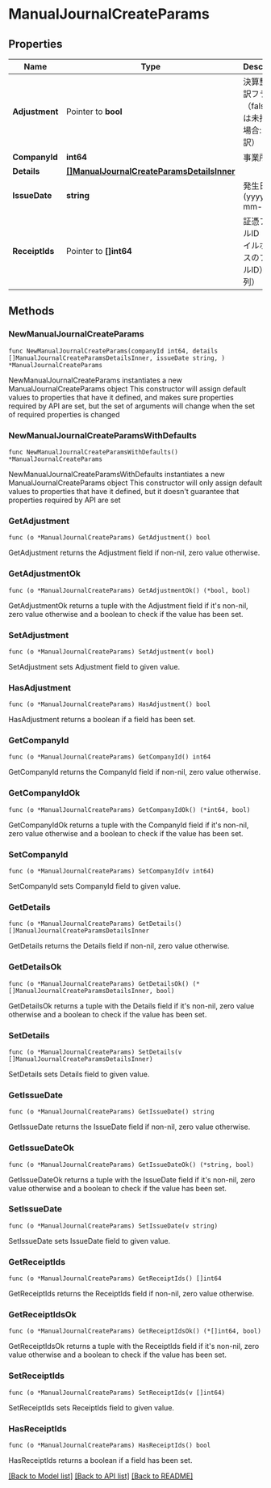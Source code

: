 # ManualJournalCreateParams

## Properties

Name | Type | Description | Notes
------------ | ------------- | ------------- | -------------
**Adjustment** | Pointer to **bool** | 決算整理仕訳フラグ（falseまたは未指定の場合: 日常仕訳） | [optional] 
**CompanyId** | **int64** | 事業所ID | 
**Details** | [**[]ManualJournalCreateParamsDetailsInner**](ManualJournalCreateParamsDetailsInner.md) |  | 
**IssueDate** | **string** | 発生日 (yyyy-mm-dd) | 
**ReceiptIds** | Pointer to **[]int64** | 証憑ファイルID（ファイルボックスのファイルID）（配列） | [optional] 

## Methods

### NewManualJournalCreateParams

`func NewManualJournalCreateParams(companyId int64, details []ManualJournalCreateParamsDetailsInner, issueDate string, ) *ManualJournalCreateParams`

NewManualJournalCreateParams instantiates a new ManualJournalCreateParams object
This constructor will assign default values to properties that have it defined,
and makes sure properties required by API are set, but the set of arguments
will change when the set of required properties is changed

### NewManualJournalCreateParamsWithDefaults

`func NewManualJournalCreateParamsWithDefaults() *ManualJournalCreateParams`

NewManualJournalCreateParamsWithDefaults instantiates a new ManualJournalCreateParams object
This constructor will only assign default values to properties that have it defined,
but it doesn't guarantee that properties required by API are set

### GetAdjustment

`func (o *ManualJournalCreateParams) GetAdjustment() bool`

GetAdjustment returns the Adjustment field if non-nil, zero value otherwise.

### GetAdjustmentOk

`func (o *ManualJournalCreateParams) GetAdjustmentOk() (*bool, bool)`

GetAdjustmentOk returns a tuple with the Adjustment field if it's non-nil, zero value otherwise
and a boolean to check if the value has been set.

### SetAdjustment

`func (o *ManualJournalCreateParams) SetAdjustment(v bool)`

SetAdjustment sets Adjustment field to given value.

### HasAdjustment

`func (o *ManualJournalCreateParams) HasAdjustment() bool`

HasAdjustment returns a boolean if a field has been set.

### GetCompanyId

`func (o *ManualJournalCreateParams) GetCompanyId() int64`

GetCompanyId returns the CompanyId field if non-nil, zero value otherwise.

### GetCompanyIdOk

`func (o *ManualJournalCreateParams) GetCompanyIdOk() (*int64, bool)`

GetCompanyIdOk returns a tuple with the CompanyId field if it's non-nil, zero value otherwise
and a boolean to check if the value has been set.

### SetCompanyId

`func (o *ManualJournalCreateParams) SetCompanyId(v int64)`

SetCompanyId sets CompanyId field to given value.


### GetDetails

`func (o *ManualJournalCreateParams) GetDetails() []ManualJournalCreateParamsDetailsInner`

GetDetails returns the Details field if non-nil, zero value otherwise.

### GetDetailsOk

`func (o *ManualJournalCreateParams) GetDetailsOk() (*[]ManualJournalCreateParamsDetailsInner, bool)`

GetDetailsOk returns a tuple with the Details field if it's non-nil, zero value otherwise
and a boolean to check if the value has been set.

### SetDetails

`func (o *ManualJournalCreateParams) SetDetails(v []ManualJournalCreateParamsDetailsInner)`

SetDetails sets Details field to given value.


### GetIssueDate

`func (o *ManualJournalCreateParams) GetIssueDate() string`

GetIssueDate returns the IssueDate field if non-nil, zero value otherwise.

### GetIssueDateOk

`func (o *ManualJournalCreateParams) GetIssueDateOk() (*string, bool)`

GetIssueDateOk returns a tuple with the IssueDate field if it's non-nil, zero value otherwise
and a boolean to check if the value has been set.

### SetIssueDate

`func (o *ManualJournalCreateParams) SetIssueDate(v string)`

SetIssueDate sets IssueDate field to given value.


### GetReceiptIds

`func (o *ManualJournalCreateParams) GetReceiptIds() []int64`

GetReceiptIds returns the ReceiptIds field if non-nil, zero value otherwise.

### GetReceiptIdsOk

`func (o *ManualJournalCreateParams) GetReceiptIdsOk() (*[]int64, bool)`

GetReceiptIdsOk returns a tuple with the ReceiptIds field if it's non-nil, zero value otherwise
and a boolean to check if the value has been set.

### SetReceiptIds

`func (o *ManualJournalCreateParams) SetReceiptIds(v []int64)`

SetReceiptIds sets ReceiptIds field to given value.

### HasReceiptIds

`func (o *ManualJournalCreateParams) HasReceiptIds() bool`

HasReceiptIds returns a boolean if a field has been set.


[[Back to Model list]](../README.md#documentation-for-models) [[Back to API list]](../README.md#documentation-for-api-endpoints) [[Back to README]](../README.md)


